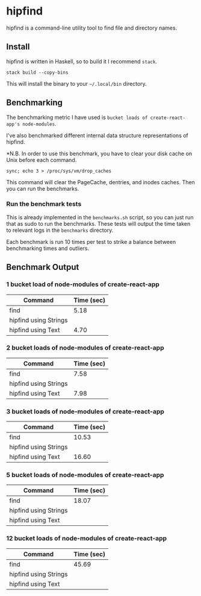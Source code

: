 # hipfind

hipfind is a command-line utility tool to find file and directory names.

## Install

hipfind is written in Haskell, so to build it I recommend `stack`.

```
stack build --copy-bins
```

This will install the binary to your `~/.local/bin` directory.

## Benchmarking

The benchmarking metric I have used is `bucket loads of create-react-app's node-modules`. 

I've also benchmarked different internal data structure representations of hipfind.

*N.B. In order to use this benchmark, you have to clear your disk cache on Unix before each command.

```
sync; echo 3 > /proc/sys/vm/drop_caches
```

This command will clear the PageCache, dentries, and inodes caches. Then you can run the benchmarks.

### Run the benchmark tests

This is already implemented in the `benchmarks.sh` script, so you can just run that as sudo to run the benchmarks. These tests will output the time taken to relevant logs in the `benchmarks` directory.

Each benchmark is run 10 times per test to strike a balance between benchmarking times and outliers.

## Benchmark Output

### 1 bucket load of node-modules of create-react-app

|Command|Time (sec)|
|---|---|
|find|5.18|
|hipfind using Strings||
|hipfind using Text|4.70|

### 2 bucket loads of node-modules of create-react-app

|Command|Time (sec)|
|---|---|
|find|7.58|
|hipfind using Strings||
|hipfind using Text|7.98|

### 3 bucket loads of node-modules of create-react-app

|Command|Time (sec)|
|---|---|
|find|10.53|
|hipfind using Strings||
|hipfind using Text|16.60|

### 5 bucket loads of node-modules of create-react-app

|Command|Time (sec)|
|---|---|
|find|18.07|
|hipfind using Strings||
|hipfind using Text||

### 12 bucket loads of node-modules of create-react-app

|Command|Time (sec)|
|---|---|
|find|45.69|
|hipfind using Strings||
|hipfind using Text||

